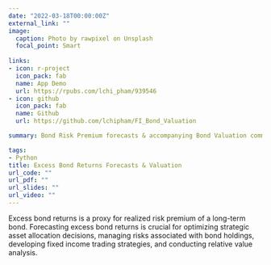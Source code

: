 ```yaml
---
date: "2022-03-18T00:00:00Z"
external_link: ""
image:
  caption: Photo by rawpixel on Unsplash
  focal_point: Smart
  
links:
- icon: r-project
  icon_pack: fab
  name: App Demo
  url: https://rpubs.com/lchi_pham/939546
- icon: github
  icon_pack: fab
  name: Github
  url: https://github.com/lchipham/FI_Bond_Valuation

summary: Bond Risk Premium forecasts & accompanying Bond Valuation command line interface.

tags:
- Python
title: Excess Bond Returns Forecasts & Valuation
url_code: ""
url_pdf: ""
url_slides: ""
url_video: ""
---
```

Excess bond returns is a proxy for realized risk premium of a long-term bond. Forecasting excess bond returns is crucial for optimizing strategic asset allocation decisions, 
managing risks associated with bond holdings, developing fixed income trading strategies, and conducting relative value analysis.